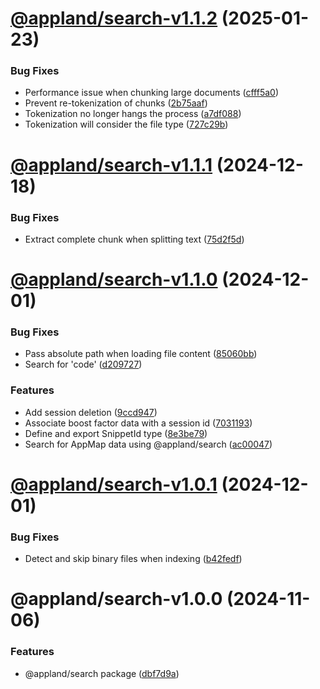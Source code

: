 # [@appland/search-v1.1.2](https://github.com/getappmap/appmap-js/compare/@appland/search-v1.1.1...@appland/search-v1.1.2) (2025-01-23)


### Bug Fixes

* Performance issue when chunking large documents ([cfff5a0](https://github.com/getappmap/appmap-js/commit/cfff5a0f9937f8fb57d3344812bc304e6292819e))
* Prevent re-tokenization of chunks ([2b75aaf](https://github.com/getappmap/appmap-js/commit/2b75aafe35f40abae21961acf4363edbae810aee))
* Tokenization no longer hangs the process ([a7df088](https://github.com/getappmap/appmap-js/commit/a7df088461add710b0f5e91aaec0ce92b2e1baed))
* Tokenization will consider the file type ([727c29b](https://github.com/getappmap/appmap-js/commit/727c29be5f31c09e736b9ab0554a8094b46a01a4))

# [@appland/search-v1.1.1](https://github.com/getappmap/appmap-js/compare/@appland/search-v1.1.0...@appland/search-v1.1.1) (2024-12-18)


### Bug Fixes

* Extract complete chunk when splitting text ([75d2f5d](https://github.com/getappmap/appmap-js/commit/75d2f5df06c9794b772116c2facde366d5e1cd7d))

# [@appland/search-v1.1.0](https://github.com/getappmap/appmap-js/compare/@appland/search-v1.0.1...@appland/search-v1.1.0) (2024-12-01)


### Bug Fixes

* Pass absolute path when loading file content ([85060bb](https://github.com/getappmap/appmap-js/commit/85060bb432fec9a1ee2d461fa671cb18b0f21fe6))
* Search for 'code' ([d209727](https://github.com/getappmap/appmap-js/commit/d209727d4ec19d8027b1cb4eb36ed31a60d9eb21))


### Features

* Add session deletion ([9ccd947](https://github.com/getappmap/appmap-js/commit/9ccd947f110857d5d881a31bf0c947bb02f1f2c5))
* Associate boost factor data with a session id ([7031193](https://github.com/getappmap/appmap-js/commit/70311932553adb0aca4ae7f6f11af23790921bdf))
* Define and export SnippetId type ([8e3be79](https://github.com/getappmap/appmap-js/commit/8e3be7949c62a11ed1d57b1c88df2868aa3f10cd))
* Search for AppMap data using @appland/search ([ac00047](https://github.com/getappmap/appmap-js/commit/ac0004717147a095f1fa609c2aa341dec6e6c7bc))

# [@appland/search-v1.0.1](https://github.com/getappmap/appmap-js/compare/@appland/search-v1.0.0...@appland/search-v1.0.1) (2024-12-01)


### Bug Fixes

* Detect and skip binary files when indexing ([b42fedf](https://github.com/getappmap/appmap-js/commit/b42fedf258e42539243f3aea2727115846b8f19b))

# @appland/search-v1.0.0 (2024-11-06)


### Features

* @appland/search package ([dbf7d9a](https://github.com/getappmap/appmap-js/commit/dbf7d9a32593e19df9a8732f18e32227dcb53aca))
